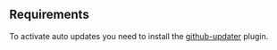 Requirements
------------

To activate auto updates you need to install the [github-updater](https://github.com/afragen/github-updater) plugin.

